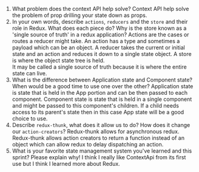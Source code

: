 1. What problem does the context API help solve?
Context API help solve the problem of prop drilling your state down as props.
1. In your own words, describe `actions`, `reducers` and the `store` and their role in Redux. What does each piece do? Why is the store known as a 'single source of truth' in a redux application?
Actions are the cases or routes a reducer might take.  An action has a type and sometimes a payload which can be an object.  A reducer takes the current or initial state and an action and reduces it down to a single state object.  A store is where the object state tree is held.  
It may be called a single source of truth because it is where the entire state can live.  
1. What is the difference between Application state and Component state? When would be a good time to use one over the other?
Application state is state that is held in the App portion and can be then passed to each component.  Component state is state that is held in a single component and might be passed to this component's children.  If a child needs access to its parent's state then in this case App state will be a good choice to use.
1. Describe `redux-thunk`, what does it allow us to do? How does it change our `action-creators`?
Redux-thunk allows for asynchronous redux.  Redux-thunk allows action creators to return a function instead of an object which can allow redux to delay dispatching an action.
1. What is your favorite state management system you've learned and this sprint? Please explain why!
I think I really like ContextApi from its first use but I think I learned more about Redux.